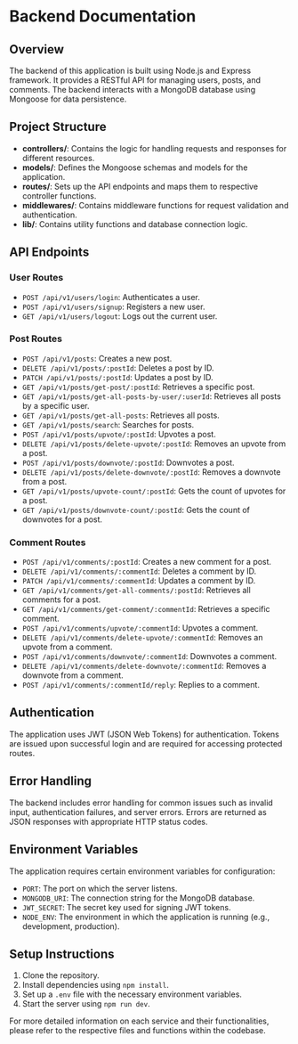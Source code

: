 # Backend Documentation
## Overview
The backend of this application is built using Node.js and Express framework. It provides a RESTful API for managing users, posts, and comments. The backend interacts with a MongoDB database using Mongoose for data persistence.

## Project Structure
- **controllers/**: Contains the logic for handling requests and responses for different resources.
- **models/**: Defines the Mongoose schemas and models for the application.
- **routes/**: Sets up the API endpoints and maps them to respective controller functions.
- **middlewares/**: Contains middleware functions for request validation and authentication.
- **lib/**: Contains utility functions and database connection logic.

## API Endpoints

### User Routes
- `POST /api/v1/users/login`: Authenticates a user.
- `POST /api/v1/users/signup`: Registers a new user.
- `GET /api/v1/users/logout`: Logs out the current user.

### Post Routes
- `POST /api/v1/posts`: Creates a new post.
- `DELETE /api/v1/posts/:postId`: Deletes a post by ID.
- `PATCH /api/v1/posts/:postId`: Updates a post by ID.
- `GET /api/v1/posts/get-post/:postId`: Retrieves a specific post.
- `GET /api/v1/posts/get-all-posts-by-user/:userId`: Retrieves all posts by a specific user.
- `GET /api/v1/posts/get-all-posts`: Retrieves all posts.
- `GET /api/v1/posts/search`: Searches for posts.
- `POST /api/v1/posts/upvote/:postId`: Upvotes a post.
- `DELETE /api/v1/posts/delete-upvote/:postId`: Removes an upvote from a post.
- `POST /api/v1/posts/downvote/:postId`: Downvotes a post.
- `DELETE /api/v1/posts/delete-downvote/:postId`: Removes a downvote from a post.
- `GET /api/v1/posts/upvote-count/:postId`: Gets the count of upvotes for a post.
- `GET /api/v1/posts/downvote-count/:postId`: Gets the count of downvotes for a post.

### Comment Routes
- `POST /api/v1/comments/:postId`: Creates a new comment for a post.
- `DELETE /api/v1/comments/:commentId`: Deletes a comment by ID.
- `PATCH /api/v1/comments/:commentId`: Updates a comment by ID.
- `GET /api/v1/comments/get-all-comments/:postId`: Retrieves all comments for a post.
- `GET /api/v1/comments/get-comment/:commentId`: Retrieves a specific comment.
- `POST /api/v1/comments/upvote/:commentId`: Upvotes a comment.
- `DELETE /api/v1/comments/delete-upvote/:commentId`: Removes an upvote from a comment.
- `POST /api/v1/comments/downvote/:commentId`: Downvotes a comment.
- `DELETE /api/v1/comments/delete-downvote/:commentId`: Removes a downvote from a comment.
- `POST /api/v1/comments/:commentId/reply`: Replies to a comment.

## Authentication
The application uses JWT (JSON Web Tokens) for authentication. Tokens are issued upon successful login and are required for accessing protected routes.

## Error Handling
The backend includes error handling for common issues such as invalid input, authentication failures, and server errors. Errors are returned as JSON responses with appropriate HTTP status codes.

## Environment Variables
The application requires certain environment variables for configuration:
- `PORT`: The port on which the server listens.
- `MONGODB_URI`: The connection string for the MongoDB database.
- `JWT_SECRET`: The secret key used for signing JWT tokens.
- `NODE_ENV`: The environment in which the application is running (e.g., development, production).

## Setup Instructions
1. Clone the repository.
2. Install dependencies using `npm install`.
3. Set up a `.env` file with the necessary environment variables.
4. Start the server using `npm run dev`.

For more detailed information on each service and their functionalities, please refer to the respective files and functions within the codebase.

